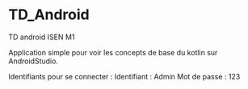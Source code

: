 # TD_Android
TD android ISEN M1

Application simple pour voir les concepts de base du kotlin sur AndroidStudio.

Identifiants pour se connecter :
  Identifiant : Admin
  Mot de passe : 123
